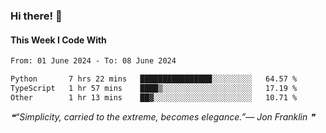 ### Hi there! 👋

#### This Week I Code With
<!--START_SECTION:waka-->

```txt
From: 01 June 2024 - To: 08 June 2024

Python       7 hrs 22 mins   ████████████████░░░░░░░░░   64.57 %
TypeScript   1 hr 57 mins    ████▒░░░░░░░░░░░░░░░░░░░░   17.19 %
Other        1 hr 13 mins    ██▓░░░░░░░░░░░░░░░░░░░░░░   10.71 %
```

<!--END_SECTION:waka-->

<!--STARTS_HERE_QUOTE_README-->
<i>❝“Simplicity, carried to the extreme, becomes elegance.”— Jon Franklin   ❞</i>
<!--ENDS_HERE_QUOTE_README-->
